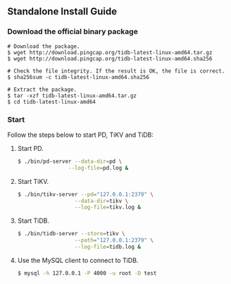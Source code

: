 ## Standalone Install Guide

### Download the official binary package

```
# Download the package.
$ wget http://download.pingcap.org/tidb-latest-linux-amd64.tar.gz
$ wget http://download.pingcap.org/tidb-latest-linux-amd64.sha256

# Check the file integrity. If the result is OK, the file is correct.
$ sha256sum -c tidb-latest-linux-amd64.sha256

# Extract the package.
$ tar -xzf tidb-latest-linux-amd64.tar.gz
$ cd tidb-latest-linux-amd64
```

### Start

Follow the steps below to start PD, TiKV and TiDB:

1. Start PD.

   ```bash
   $ ./bin/pd-server --data-dir=pd \
                   --log-file=pd.log &
   ```

2. Start TiKV.

   ```bash
   $ ./bin/tikv-server --pd="127.0.0.1:2379" \
                     --data-dir=tikv \
                     --log-file=tikv.log &
   ```

3. Start TiDB.

   ```bash
   $ ./bin/tidb-server --store=tikv \
                     --path="127.0.0.1:2379" \
                     --log-file=tidb.log &
   ```

4. Use the MySQL client to connect to TiDB.

   ```sh
   $ mysql -h 127.0.0.1 -P 4000 -u root -D test
   ```

